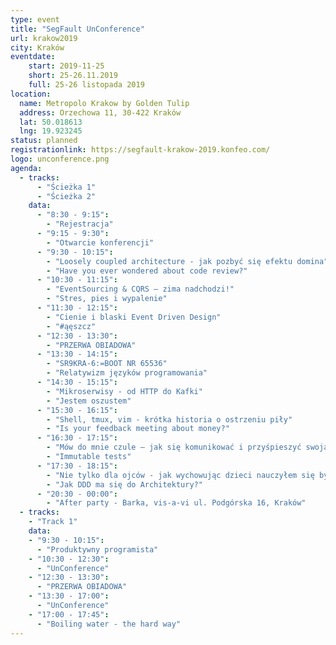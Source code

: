 ```yaml
---
type: event
title: "SegFault UnConference"
url: krakow2019
city: Kraków
eventdate:
    start: 2019-11-25
    short: 25-26.11.2019
    full: 25-26 listopada 2019
location:
  name: Metropolo Krakow by Golden Tulip
  address: Orzechowa 11, 30-422 Kraków
  lat: 50.018613
  lng: 19.923245
status: planned
registrationlink: https://segfault-krakow-2019.konfeo.com/
logo: unconference.png
agenda:
  - tracks:
      - "Ścieżka 1"
      - "Ścieżka 2"
    data:
      - "8:30 - 9:15":
        - "Rejestracja"
      - "9:15 - 9:30":
        - "Otwarcie konferencji"
      - "9:30 - 10:15":
        - "Loosely coupled architecture - jak pozbyć się efektu domina"
        - "Have you ever wondered about code review?"
      - "10:30 - 11:15":
        - "EventSourcing & CQRS – zima nadchodzi!"
        - "Stres, pies i wypalenie"
      - "11:30 - 12:15":
        - "Cienie i blaski Event Driven Design"
        - "#ąęszcz"
      - "12:30 - 13:30":
        - "PRZERWA OBIADOWA"
      - "13:30 - 14:15":
        - "SR9KRA-6:=BOOT NR 65536"
        - "Relatywizm języków programowania"
      - "14:30 - 15:15":
        - "Mikroserwisy - od HTTP do Kafki"
        - "Jestem oszustem"
      - "15:30 - 16:15":
        - "Shell, tmux, vim - krótka historia o ostrzeniu piły"
        - "Is your feedback meeting about money?"
      - "16:30 - 17:15":
        - "Mów do mnie czule – jak się komunikować i przyśpieszyć swoją karierę."
        - "Immutable tests"
      - "17:30 - 18:15":
        - "Nie tylko dla ojców - jak wychowując dzieci nauczyłem się być lepszym programistą"
        - "Jak DDD ma się do Architektury?"
      - "20:30 - 00:00":
        - "After party - Barka, vis-a-vi ul. Podgórska 16, Kraków"
  - tracks:
    - "Track 1"
    data:
    - "9:30 - 10:15":
      - "Produktywny programista"
    - "10:30 - 12:30":
      - "UnConference"
    - "12:30 - 13:30":
      - "PRZERWA OBIADOWA"
    - "13:30 - 17:00":
      - "UnConference"
    - "17:00 - 17:45":
      - "Boiling water - the hard way"
---
```


